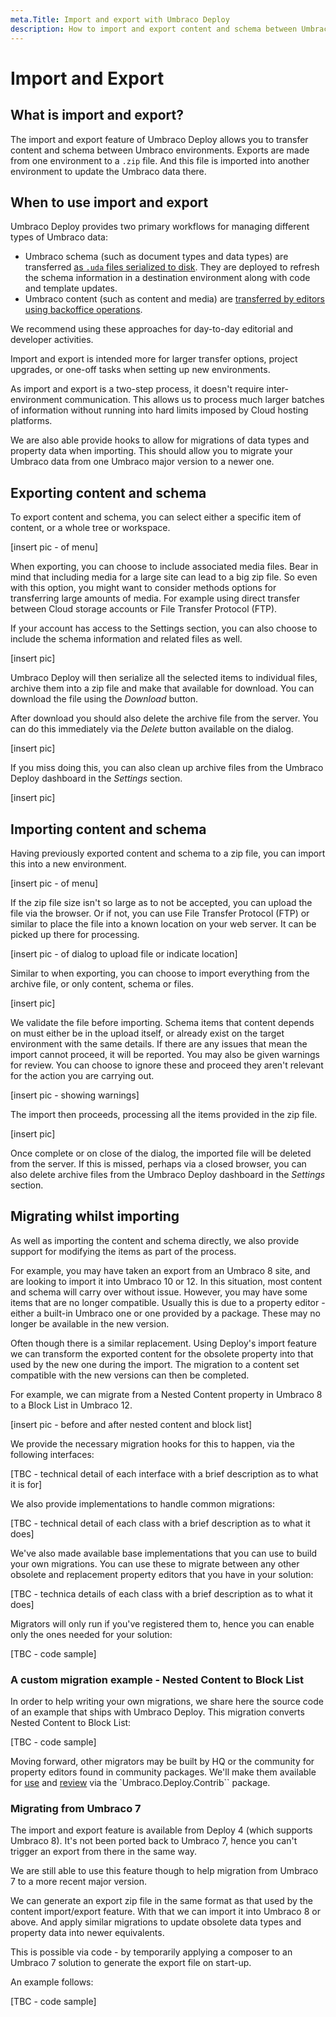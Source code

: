 ```yaml
---
meta.Title: Import and export with Umbraco Deploy
description: How to import and export content and schema between Umbraco environments and projects
---
```


# Import and Export

## What is import and export?

The import and export feature of Umbraco Deploy allows you to transfer content and schema between Umbraco environments. Exports are made from one environment to a `.zip` file. And this file is imported into another environment to update the Umbraco data there.

## When to use import and export

Umbraco Deploy provides two primary workflows for managing different types of Umbraco data:

- Umbraco schema (such as document types and data types) are transferred [as `.uda` files serialized to disk](./deploying-changes.md). They are deployed to refresh the schema information in a destination environment along with code and template updates.
- Umbraco content (such as content and media) are [transferred by editors using backoffice operations](./content-transfer.md).

We recommend using these approaches for day-to-day editorial and developer activities.

Import and export is intended more for larger transfer options, project upgrades, or one-off tasks when setting up new environments.

As import and export is a two-step process, it doesn't require inter-environment communication. This allows us to process much larger batches of information without running into hard limits imposed by Cloud hosting platforms.

We are also able provide hooks to allow for migrations of data types and property data when importing. This should allow you to migrate your Umbraco data from one Umbraco major version to a newer one.

## Exporting content and schema

To export content and schema, you can select either a specific item of content, or a whole tree or workspace.

[insert pic - of menu]

When exporting, you can choose to include associated media files.  Bear in mind that including media for a large site can lead to a big zip file.  So even with this option, you might want to consider methods options for transferring large amounts of media. For example using direct transfer between Cloud storage accounts or File Transfer Protocol (FTP).

If your account has access to the Settings section, you can also choose to include the schema information and related files as well.

[insert pic]

Umbraco Deploy will then serialize all the selected items to individual files, archive them into a zip file and make that available for download.  You can download the file using the _Download_ button.

After download you should also delete the archive file from the server. You can do this immediately via the _Delete_ button available on the dialog.

[insert pic]

If you miss doing this, you can also clean up archive files from the Umbraco Deploy dashboard in the _Settings_ section.

[insert pic]

## Importing content and schema

Having previously exported content and schema to a zip file, you can import this into a new environment.

[insert pic - of menu]

If the zip file size isn't so large as to not be accepted, you can upload the file via the browser.  Or if not, you can use File Transfer Protocol (FTP) or similar to place the file into a known location on your web server. It can be picked up there for processing.

[insert pic - of dialog to upload file or indicate location]

Similar to when exporting, you can choose to import everything from the archive file, or only content, schema or files.

[insert pic]

We validate the file before importing.  Schema items that content depends on must either be in the upload itself, or already exist on the target environment with the same details.  If there are any issues that mean the import cannot proceed, it will be reported.  You may also be given warnings for review. You can choose to ignore these and proceed they aren't relevant for the action you are carrying out.

[insert pic - showing warnings]

The import then proceeds, processing all the items provided in the zip file.

[insert pic]

Once complete or on close of the dialog, the imported file will be deleted from the server. If this is missed, perhaps via a closed browser, you can also delete archive files from the Umbraco Deploy dashboard in the _Settings_ section.

## Migrating whilst importing

As well as importing the content and schema directly, we also provide support for modifying the items as part of the process.

For example, you may have taken an export from an Umbraco 8 site, and are looking to import it into Umbraco 10 or 12.  In this situation, most content and schema will carry over without issue. However, you may have some items that are no longer compatible.  Usually this is due to a property editor - either a built-in Umbraco one or one provided by a package. These may no longer be available in the new version.

Often though there is a similar replacement. Using Deploy's import feature we can transform the exported content for the obsolete property into that used by the new one during the import. The migration to a content set compatible with the new versions can then be completed.

For example, we can migrate from a Nested Content property in Umbraco 8 to a Block List in Umbraco 12.

[insert pic - before and after nested content and block list]

We provide the necessary migration hooks for this to happen, via the following interfaces:

[TBC - technical detail of each interface with a brief description as to what it is for]

We also provide implementations to handle common migrations:

[TBC - technical detail of each class with a brief description as to what it does]

We've also made available base implementations that you can use to build your own migrations. You can use these to migrate between any other obsolete and replacement property editors that you have in your solution:

[TBC - technica details of each class with a brief description as to what it does]

Migrators will only run if you've registered them to, hence you can enable only the ones needed for your solution:

[TBC - code sample]

### A custom migration example - Nested Content to Block List

In order to help writing your own migrations, we share here the source code of an example that ships with Umbraco Deploy. This migration converts Nested Content to Block List:

[TBC - code sample]

Moving forward, other migrators may be built by HQ or the community for property editors found in community packages. We'll make them available for [use](https://www.nuget.org/packages/Umbraco.Deploy.Contrib) and [review](https://github.com/umbraco/Umbraco.Deploy.Contrib) via the `Umbraco.Deploy.Contrib`` package.

### Migrating from Umbraco 7

The import and export feature is available from Deploy 4 (which supports Umbraco 8). It's not been ported back to Umbraco 7, hence you can't trigger an export from there in the same way.

We are still able to use this feature though to help migration from Umbraco 7 to a more recent major version.

We can generate an export zip file in the same format as that used by the content import/export feature. With that we can import it into Umbraco 8 or above.  And apply similar migrations to update obsolete data types and property data into newer equivalents.

This is possible via code - by temporarily applying a composer to an Umbraco 7 solution to generate the export file on start-up.

An example follows:

[TBC - code sample]





